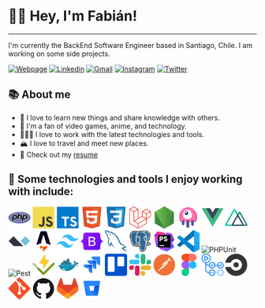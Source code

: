 # 👋🏽 Hey, I'm Fabián! 
* * *
I'm currently the BackEnd Software Engineer based in Santiago, Chile. I am working on some side projects.


[![Webpage](https://img.shields.io/badge/Webpage-purple?logo=nintendogamecube&logoColor=white)](https://justfor.dev/)
[![Linkedin](https://img.shields.io/badge/Linkedin-blue?logo=linkedin&logoColor=white)](https://www.linkedin.com/in/folivaresrios)
[![Gmail](https://img.shields.io/badge/Gmail-red?logo=gmail&logoColor=white)](mailto:f.olivaresrios@gmail.com)
[![Instagram](https://img.shields.io/badge/Instagram-purple?logo=instagram&logoColor=white)](https://www.instagram.com/folivaresrios/)
[![Twitter](https://img.shields.io/badge/Twitter-blue?logo=x&logoColor=white)](https://twitter.com/folivaresrios)

## 📚 About me
 - 🧠 I love to learn new things and share knowledge with others.
 - 👾 I'm a fan of video games, anime, and technology.
 - 👨🏽‍💻 I love to work with the latest technologies and tools.
 - 🏔️ I love to travel and meet new places.
 - 📙 Check out my [resume](https://drive.google.com/file/d/1Zyutq1Fo5vwNq6EiHmoy_imTDymkU7eo/view)

## 🚀 Some technologies and tools I enjoy working with include:

<!--Languages-->
<p>
    <img alt="PHP" src="https://raw.githubusercontent.com/devicons/devicon/master/icons/php/php-original.svg" width="45" />
    <img alt="JavaScript" src="https://raw.githubusercontent.com/devicons/devicon/master/icons/javascript/javascript-original.svg" width="45" />
    <img alt="TypeScript" src="https://raw.githubusercontent.com/devicons/devicon/master/icons/typescript/typescript-original.svg" width="45" />
    <img alt="HTML" src="https://raw.githubusercontent.com/devicons/devicon/master/icons/html5/html5-original.svg" width="45" />
    <img alt="CSS" src="https://raw.githubusercontent.com/devicons/devicon/master/icons/css3/css3-original.svg" width="45" />
<!--Frameworks-->
    <img alt="Laravel" src="https://raw.githubusercontent.com/devicons/devicon/master/icons/laravel/laravel-original.svg" width="45" />
    <img alt="Node.js" src="https://raw.githubusercontent.com/devicons/devicon/master/icons/nodejs/nodejs-original.svg" width="45" />
    <img alt="Livewire" src="https://raw.githubusercontent.com/devicons/devicon/master/icons/livewire/livewire-original.svg" width="45" />
    <img alt="Vue.js" src="https://raw.githubusercontent.com/devicons/devicon/master/icons/vuejs/vuejs-original.svg" width="45" />
    <img alt="Nuxt.js" src="https://raw.githubusercontent.com/devicons/devicon/master/icons/nuxtjs/nuxtjs-original.svg" width="45" />
    <img alt="Alpine.js" src="https://raw.githubusercontent.com/devicons/devicon/master/icons/alpinejs/alpinejs-original.svg" width="45" />
    <img alt="Astro" src="https://raw.githubusercontent.com/devicons/devicon/master/icons/astro/astro-original.svg" width="45" />
<!--Styling-->
    <img alt="Tailwind CSS" src="https://raw.githubusercontent.com/devicons/devicon/master/icons/tailwindcss/tailwindcss-original.svg" width="45" />
    <img alt="Bootstrap" src="https://raw.githubusercontent.com/devicons/devicon/master/icons/bootstrap/bootstrap-original.svg" width="45" />
<!--Databases-->
    <img alt="MySQL" src="https://raw.githubusercontent.com/devicons/devicon/master/icons/mysql/mysql-original.svg" width="45" />
    <img alt="PostgreSQL" src="https://raw.githubusercontent.com/devicons/devicon/master/icons/postgresql/postgresql-original.svg" width="45" />
<!--IDE's-->
    <img alt="PhpStorm" src="https://raw.githubusercontent.com/devicons/devicon/master/icons/phpstorm/phpstorm-original.svg" width="45" />
    <img alt="VSCode" src="https://raw.githubusercontent.com/devicons/devicon/master/icons/vscode/vscode-original.svg" width="45" />
<!--Testing-->
    <img alt="PHPUnit" src="https://phpunit.de/apple-touch-icon.png" width="45" />
    <img alt="Pest" src="https://pestphp.com/www/favicon.svg" width="45" />
    <img alt="Vitest" src="https://raw.githubusercontent.com/devicons/devicon/master/icons/vitest/vitest-original.svg" width="45" />
 <!--Tools-->
    <img alt="Docker" src="https://raw.githubusercontent.com/devicons/devicon/master/icons/docker/docker-original.svg" width="45" />
    <img alt="Jira" src="https://raw.githubusercontent.com/devicons/devicon/master/icons/jira/jira-original.svg" width="45" />
    <img alt="Trello" src="https://raw.githubusercontent.com/devicons/devicon/master/icons/trello/trello-plain.svg" width="45" />
    <img alt="Slack" src="https://raw.githubusercontent.com/devicons/devicon/master/icons/slack/slack-original.svg" width="45" />
    <img alt="Postman" src="https://raw.githubusercontent.com/devicons/devicon/master/icons/postman/postman-original.svg" width="45" />
    <img alt="Figma" src="https://raw.githubusercontent.com/devicons/devicon/master/icons/figma/figma-original.svg" width="45" />
<!--CI/CD-->
    <img alt="GitHub Actions" src="https://raw.githubusercontent.com/devicons/devicon/master/icons/githubactions/githubactions-original.svg" width="45" />
    <img alt="CircleCI" src="https://raw.githubusercontent.com/devicons/devicon/master/icons/circleci/circleci-plain.svg" width="45" />
<!--Others-->
    <img alt="Git" src="https://raw.githubusercontent.com/devicons/devicon/master/icons/git/git-original.svg" width="45" />
    <img alt="GitHub" src="https://raw.githubusercontent.com/devicons/devicon/master/icons/github/github-original.svg" width="45" />
    <img alt="GitLab" src="https://raw.githubusercontent.com/devicons/devicon/master/icons/gitlab/gitlab-original.svg" width="45" />
    <img alt="Bitbucket" src="https://raw.githubusercontent.com/devicons/devicon/master/icons/bitbucket/bitbucket-original.svg" width="45" />
</p>




